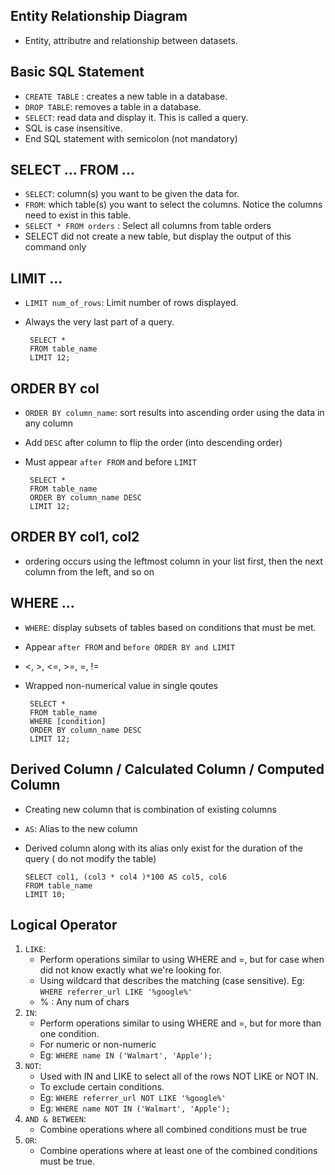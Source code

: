 ## Entity Relationship Diagram
- Entity, attributre and relationship between datasets.


## Basic SQL Statement
- `CREATE TABLE` : creates a new table in a database.
- `DROP TABLE`: removes a table in a database.
- `SELECT`: read data and display it. This is called a query.
- SQL is case insensitive.
- End SQL statement with semicolon (not mandatory)


## SELECT ... FROM ...
- `SELECT`: column(s) you want to be given the data for.
- `FROM`: which table(s) you want to select the columns. Notice the columns need to exist in this table.
- `SELECT * FROM orders` : Select all columns from table orders
- SELECT did not create a new table, but display the output of this command only


## LIMIT ...
- `LIMIT num_of_rows`: Limit number of rows displayed.
- Always the very last part of a query.
              
       SELECT *
       FROM table_name
       LIMIT 12;

## ORDER BY col
- `ORDER BY column_name`: sort results into ascending order using the data in any column
- Add `DESC` after column to flip the order (into descending order)
- Must appear `after FROM` and before `LIMIT`

       SELECT *
       FROM table_name
       ORDER BY column_name DESC
       LIMIT 12;
       
 
 ## ORDER BY col1, col2
 - ordering occurs using the leftmost column in your list first, then the next column from the left, and so on


## WHERE ...
- `WHERE`: display subsets of tables based on conditions that must be met.
- Appear `after FROM` and `before ORDER BY and LIMIT`
- <, >, <=, >=, =, !=
- Wrapped non-numerical value in single qoutes

       SELECT *
       FROM table_name
       WHERE [condition]
       ORDER BY column_name DESC
       LIMIT 12;

## Derived Column / Calculated Column / Computed Column
- Creating new column that is combination of existing columns
- `AS`: Alias to the new column
- Derived column along with its alias only exist for the duration of the query ( do not modify the table) 


      SELECT col1, (col3 * col4 )*100 AS col5, col6
      FROM table_name
      LIMIT 10;

## Logical Operator
  1. `LIKE`: 
      - Perform operations similar to using WHERE and =, but for case when did not know exactly what we're looking for.
      - Using wildcard that describes the matching (case sensitive). Eg: `WHERE referrer_url LIKE '%google%'`
      - % : Any num of chars
  2. `IN`: 
      - Perform operations similar to using WHERE and =, but for more than one condition.
      - For numeric or non-numeric
      - Eg: `WHERE name IN ('Walmart', 'Apple'); `
  3. `NOT`: 
      - Used with IN and LIKE to select all of the rows NOT LIKE or NOT IN.
      - To exclude certain conditions.
      - Eg: `WHERE referrer_url NOT LIKE '%google%'`
      - Eg: `WHERE name NOT IN ('Walmart', 'Apple'); `
  4. `AND & BETWEEN`: 
      - Combine operations where all combined conditions must be true
  5. `OR`: 
      - Combine operations where at least one of the combined conditions must be true.
